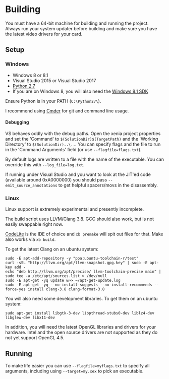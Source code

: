 # Building

You must have a 64-bit machine for building and running the project. Always
run your system updater before building and make sure you have the latest
video drivers for your card.

## Setup

### Windows

* Windows 8 or 8.1
* Visual Studio 2015 or Visual Studio 2017
* [Python 2.7](https://www.python.org/downloads/release/python-2713/)
* If you are on Windows 8, you will also need the [Windows 8.1 SDK](http://msdn.microsoft.com/en-us/windows/desktop/bg162891)

Ensure Python is in your PATH (`C:\Python27\`).

I recommend using [Cmder](http://cmder.net/) for git and command
line usage.

#### Debugging

VS behaves oddly with the debug paths. Open the xenia project properties
and set the 'Command' to `$(SolutionDir)$(TargetPath)` and the
'Working Directory' to `$(SolutionDir)..\..`. You can specify flags and
the file to run in the 'Command Arguments' field (or use `--flagfile=flags.txt`).

By default logs are written to a file with the name of the executable. You can
override this with `--log_file=log.txt`.

If running under Visual Studio and you want to look at the JIT'ed code
(available around 0xA0000000) you should pass `--emit_source_annotations` to
get helpful spacers/movs in the disassembly.

### Linux

Linux support is extremely experimental and presently incomplete.

The build script uses LLVM/Clang 3.8. GCC should also work, but is not easily
swappable right now.

[CodeLite](http://codelite.org) is the IDE of choice and `xb premake` will spit
out files for that. Make also works via `xb build`.

To get the latest Clang on an ubuntu system:

```
sudo -E apt-add-repository -y "ppa:ubuntu-toolchain-r/test"
curl -sSL "http://llvm.org/apt/llvm-snapshot.gpg.key" | sudo -E apt-key add -
echo "deb http://llvm.org/apt/precise/ llvm-toolchain-precise main" | sudo tee -a /etc/apt/sources.list > /dev/null
sudo -E apt-get -yq update &>> ~/apt-get-update.log
sudo -E apt-get -yq --no-install-suggests --no-install-recommends --force-yes install clang-3.8 clang-format-3.8
```

You will also need some development libraries. To get them on an ubuntu system:
```
sudo apt-get install libgtk-3-dev libpthread-stubs0-dev liblz4-dev libglew-dev libx11-dev
```

In addition, you will need the latest OpenGL libraries and drivers for your hardware. Intel and the open source
drivers are not supported as they do not yet support OpenGL 4.5.

## Running

To make life easier you can use `--flagfile=myflags.txt` to specify all
arguments, including using `--target=my.xex` to pick an executable.
